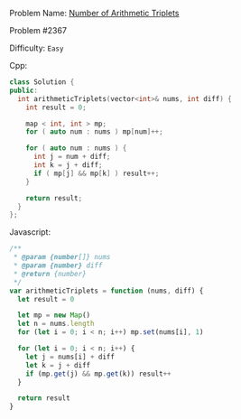Problem Name: [Number of Arithmetic Triplets](https://leetcode.com/problems/number-of-arithmetic-triplets/)

Problem #2367

Difficulty: `Easy`

Cpp:

```cpp
class Solution {
public:
  int arithmeticTriplets(vector<int>& nums, int diff) {
    int result = 0;

    map < int, int > mp;
    for ( auto num : nums ) mp[num]++;

    for ( auto num : nums ) {
      int j = num + diff;
      int k = j + diff;
      if ( mp[j] && mp[k] ) result++;
    }

    return result;
  }
};
```

Javascript:

```js
/**
 * @param {number[]} nums
 * @param {number} diff
 * @return {number}
 */
var arithmeticTriplets = function (nums, diff) {
  let result = 0

  let mp = new Map()
  let n = nums.length
  for (let i = 0; i < n; i++) mp.set(nums[i], 1)

  for (let i = 0; i < n; i++) {
    let j = nums[i] + diff
    let k = j + diff
    if (mp.get(j) && mp.get(k)) result++
  }

  return result
}
```
